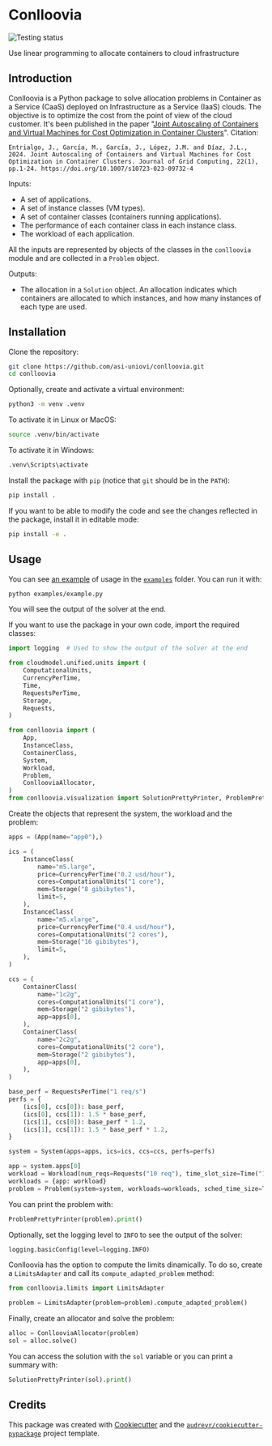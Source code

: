 Conlloovia
==========

![Testing status](https://github.com/asi-uniovi/conlloovia/actions/workflows/tests.yaml/badge.svg)

Use linear programming to allocate containers to cloud infrastructure

Introduction
------------

Conlloovia is a Python package to solve allocation problems in Container as a
Service (CaaS) deployed on Infrastructure as a Service (IaaS) clouds. The
objective is to optimize the cost from the point of view of the cloud customer.
It's been published in the paper "[Joint Autoscaling of Containers and Virtual
Machines for Cost Optimization in Container
Clusters](https://link.springer.com/article/10.1007/s10723-023-09732-4)".
Citation:

    Entrialgo, J., García, M., García, J., López, J.M. and Díaz, J.L., 2024. Joint Autoscaling of Containers and Virtual Machines for Cost Optimization in Container Clusters. Journal of Grid Computing, 22(1), pp.1-24. https://doi.org/10.1007/s10723-023-09732-4

Inputs:

- A set of applications.
- A set of instance classes (VM types).
- A set of container classes (containers running applications).
- The performance of each container class in each instance class.
- The workload of each application.

All the inputs are represented by objects of the classes in the `conlloovia`
module and are collected in a `Problem` object.

Outputs:

- The allocation in a `Solution` object. An allocation indicates which
  containers are allocated to which instances, and how many instances of each
  type are used.

Installation
------------

Clone the repository:

```bash
git clone https://github.com/asi-uniovi/conlloovia.git
cd conlloovia
```

Optionally, create and activate a virtual environment:

```bash
python3 -m venv .venv
```

To activate it in Linux or MacOS:

```bash
source .venv/bin/activate
```

To activate it in Windows:

```bash
.venv\Scripts\activate
```

Install the package with `pip` (notice that `git` should be in the `PATH`):

```bash
pip install .
```

If you want to be able to modify the code and see the changes reflected in the
package, install it in editable mode:

```bash
pip install -e .
```

Usage
-----

You can see [an example](examples/example.py) of usage in the [`examples`](examples)
folder. You can run it with:

```bash
python examples/example.py
```

You will see the output of the solver at the end.

If you want to use the package in your own code, import the required classes:

```python
import logging  # Used to show the output of the solver at the end

from cloudmodel.unified.units import (
    ComputationalUnits,
    CurrencyPerTime,
    Time,
    RequestsPerTime,
    Storage,
    Requests,
)

from conlloovia import (
    App,
    InstanceClass,
    ContainerClass,
    System,
    Workload,
    Problem,
    ConllooviaAllocator,
)
from conlloovia.visualization import SolutionPrettyPrinter, ProblemPrettyPrinter
```

Create the objects that represent the system, the workload and the problem:

```python
apps = (App(name="app0"),)

ics = (
    InstanceClass(
        name="m5.large",
        price=CurrencyPerTime("0.2 usd/hour"),
        cores=ComputationalUnits("1 core"),
        mem=Storage("8 gibibytes"),
        limit=5,
    ),
    InstanceClass(
        name="m5.xlarge",
        price=CurrencyPerTime("0.4 usd/hour"),
        cores=ComputationalUnits("2 cores"),
        mem=Storage("16 gibibytes"),
        limit=5,
    ),
)

ccs = (
    ContainerClass(
        name="1c2g",
        cores=ComputationalUnits("1 core"),
        mem=Storage("2 gibibytes"),
        app=apps[0],
    ),
    ContainerClass(
        name="2c2g",
        cores=ComputationalUnits("2 core"),
        mem=Storage("2 gibibytes"),
        app=apps[0],
    ),
)

base_perf = RequestsPerTime("1 req/s")
perfs = {
    (ics[0], ccs[0]): base_perf,
    (ics[0], ccs[1]): 1.5 * base_perf,
    (ics[1], ccs[0]): base_perf * 1.2,
    (ics[1], ccs[1]): 1.5 * base_perf * 1.2,
}

system = System(apps=apps, ics=ics, ccs=ccs, perfs=perfs)

app = system.apps[0]
workload = Workload(num_reqs=Requests("10 req"), time_slot_size=Time("1 s"), app=app)
workloads = {app: workload}
problem = Problem(system=system, workloads=workloads, sched_time_size=Time("1 s"))
```

You can print the problem with:

```python
ProblemPrettyPrinter(problem).print()
```

Optionally, set the logging level to `INFO` to see the output of the solver:

```python
logging.basicConfig(level=logging.INFO)
```

Conlloovia has the option to compute the limits dinamically. To do so, create a
`LimitsAdapter` and call its `compute_adapted_problem` method:

```python
from conlloovia.limits import LimitsAdapter

problem = LimitsAdapter(problem=problem).compute_adapted_problem()
```

Finally, create an allocator and solve the problem:

```python
alloc = ConllooviaAllocator(problem)
sol = alloc.solve()
```

You can access the solution with the `sol` variable or you can print a summary
with:

```python
SolutionPrettyPrinter(sol).print()
```

Credits
-------

This package was created with
[Cookiecutter](https://github.com/audreyr/cookiecutter) and the
[`audreyr/cookiecutter-pypackage`](https://github.com/audreyr/cookiecutter-pypackage)
project template.
